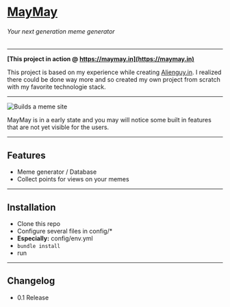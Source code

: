 
# [MayMay](https://maymay.in)
###### Your next generation meme generator

---

**[This project in action @ https://maymay.in](https://maymay.in)**

This project is based on my experience while creating [Alienguy.in](http://alienguy.in). I realized there could be done way more and so created my own project from scratch with my favorite technologie stack.

---

![Builds a meme site](http://maymay.in/gen/good_guy_greg-builds_meme_site-actually_releases_it.jpeg)

MayMay is in a early state and you may will notice some built in features that are not yet visible for the users.

---
## Features

* Meme generator / Database
* Collect points for views on your memes

---
## Installation

* Clone this repo
* Configure several files in config/*
* **Especially:** config/env.yml
* ``bundle install``
* run 

---
## Changelog

* 0.1 Release
